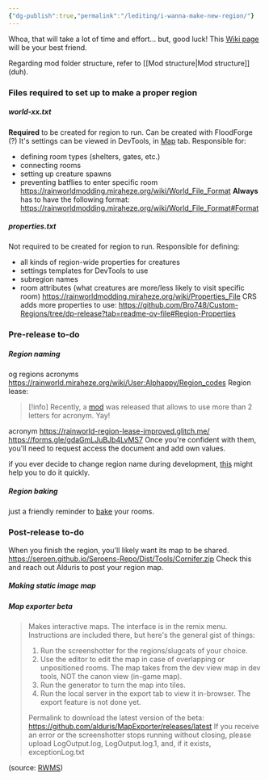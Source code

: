 ```yaml
---
{"dg-publish":true,"permalink":"/lediting/i-wanna-make-new-region/"}
---
```


Whoa, that will take a lot of time and effort... but, good luck! 
This [Wiki page](https://rainworldmodding.miraheze.org/wiki/Creating_A_Region) will be your best friend.

Regarding mod folder structure, refer to [[Mod structure\|Mod structure]] (duh).

### Files required to set up to make a proper region

##### world-xx.txt
**Required** to be created for region to run.
Can be created with FloodForge (?)
It's settings can be viewed in DevTools, in [Map](https://rainworldmodding.miraheze.org/wiki/Dev_Tools#tabber-tabpanel-Map-0) tab.
Responsible for:
- defining room types (shelters, gates, etc.)
- connecting rooms
- setting up creature spawns
- preventing batflies to enter specific room
https://rainworldmodding.miraheze.org/wiki/World_File_Format
**Always** has to have the following format:
https://rainworldmodding.miraheze.org/wiki/World_File_Format#Format

##### properties.txt
Not required to be created for region to run.
Responsible for defining:
- all kinds of region-wide properties for creatures
- settings templates for DevTools to use
- subregion names
- room attributes (what creatures are more/less likely to visit specific room)
https://rainworldmodding.miraheze.org/wiki/Properties_File
CRS adds more properties to use:
https://github.com/Bro748/Custom-Regions/tree/dp-release?tab=readme-ov-file#Region-Properties

### Pre-release to-do
##### Region naming
og regions acronyms
https://rainworld.miraheze.org/wiki/User:Alphappy/Region_codes
Region lease: 

> [!info] Recently, a [mod](https://steamcommunity.com/sharedfiles/filedetails/?id=3412393061) was released that allows to use more than 2 letters for acronym. Yay!

acronym
https://rainworld-region-lease-improved.glitch.me/
https://forms.gle/gdaGmLJuBJb4LvMS7
Once you're confident with them, you'll need to request access the document and add own values. 


if you ever decide to change region name during development, [this](https://github.com/glebi574/rw-fix-region-acronyms) might help you to do it quickly.

##### Region baking
just a friendly reminder to [bake](https://rainworldmodding.miraheze.org/wiki/Creating_A_Region#Baking) your rooms.

### Post-release to-do
When you finish the region, you'll likely want its map to be shared.
https://seroen.github.io/Seroens-Repo/Dist/Tools/Cornifer.zip
Check this and reach out Alduris to post your region map. 

##### Making static image map


##### Map exporter beta
> Makes interactive maps. The interface is in the remix menu. Instructions are included there, but here's the general gist of things:
> 1. Run the screenshotter for the regions/slugcats of your choice.
> 2. Use the editor to edit the map in case of overlapping or unpositioned rooms. The map takes from the dev view map in dev tools, NOT the canon view (in-game map).
> 3. Run the generator to turn the map into tiles.
> 4. Run the local server in the export tab to view it in-browser. The export feature is not done yet.
> 
> Permalink to download the latest version of the beta: https://github.com/alduris/MapExporter/releases/latest
> If you receive an error or the screenshotter stops running without closing, please upload LogOutput.log, LogOutput.log.1, and, if it exists, exceptionLog.txt

(source: [RWMS](https://discord.com/channels/1237826015829557400/1273913033831350296/1273913775732555816))
